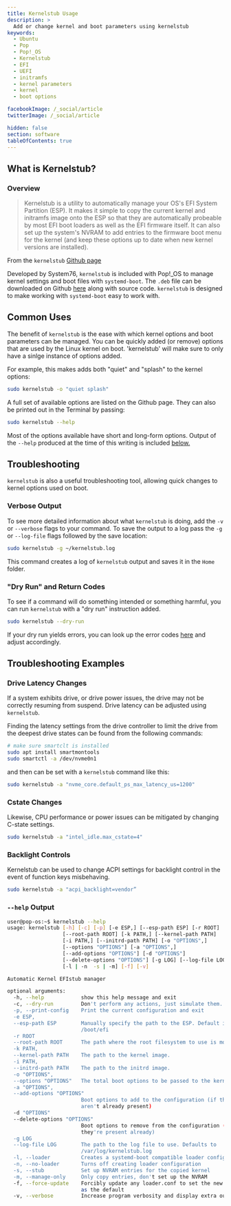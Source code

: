 ```yaml
---
title: Kernelstub Usage
description: >
  Add or change kernel and boot parameters using kernelstub
keywords:
  - Ubuntu
  - Pop
  - Pop!_OS
  - Kernelstub
  - EFI
  - UEFI
  - initramfs
  - kernel parameters
  - kernel
  - boot options

facebookImage: /_social/article
twitterImage: /_social/article

hidden: false
section: software
tableOfContents: true
---
```


## What is Kernelstub?

### Overview

> Kernelstub is a utility to automatically manage your OS's EFI System Partition (ESP). It makes it simple to copy the current kernel and initramfs image onto the ESP so that they are automatically probeable by most EFI boot loaders as well as the EFI firmware itself. It can also set up the system's NVRAM to add entries to the firmware boot menu for the kernel (and keep these options up to date when new kernel versions are installed).

From the `kernelstub` [Github page](https://github.com/isantop/kernelstub)

Developed by System76, `kernelstub` is included with Pop!\_OS to manage kernel settings and boot files with `systemd-boot`. The `.deb` file can be downloaded on Github [here](https://github.com/isantop/kernelstub/releases) along with source code. `kernelstub` is designed to make working with `systemd-boot` easy to work with.

## Common Uses

The benefit of `kernelstub` is the ease with which kernel options and boot parameters can be managed. You can be quickly added (or remove) options that are used by the Linux kernel on boot. 'kernelstub' will make sure to only have a sinlge instance of options added.

For example, this makes adds both "quiet" and "splash" to the kernel options:

```bash
sudo kernelstub -o "quiet splash"
```

A full set of available options are listed on the Github page. They can also be printed out in the Terminal by passing:

```bash
sudo kernelstub --help
```

Most of the options available have short and long-form options. Output of the `--help` produced at the time of this writing is included [below.](#help-output)

## Troubleshooting

`kernelstub` is also a useful troubleshooting tool, allowing quick changes to kernel options used on boot.

### Verbose Output

To see more detailed information about what `kernelstub` is doing, add the `-v` or `--verbose` flags to your command. To save the output to a log pass the `-g` or `--log-file` flags followed by the save location:

```bash
sudo kernelstub -g ~/kernelstub.log
```

This command creates a log of `kernelstub` output and saves it in the `Home` folder.

### "Dry Run" and Return Codes

To see if a command will do something intended or something harmful, you can run `kernelstub` with a "dry run" instruction added.

```bash
sudo kernelstub --dry-run
```

If your dry run yields errors, you can look up the error codes [here](https://github.com/isantop/kernelstub#return-codes) and adjust accordingly.

## Troubleshooting Examples

### Drive Latency Changes

If a system exhibits drive, or drive power issues, the drive may not be correctly resuming from suspend. Drive latency can be adjusted using `kernelstub`.

Finding the latency settings from the drive controller to limit the drive from the deepest drive states can be found from the following commands:

```bash
# make sure smartclt is installed
sudo apt install smartmontools
sudo smartctl -a /dev/nvme0n1
```

and then can be set with a `kernelstub` command like this:

```bash
sudo kernelstub -a "nvme_core.default_ps_max_latency_us=1200" 
```

### Cstate Changes

Likewise, CPU performance or power issues can be mitigated by changing C-state settings.

```bash
sudo kernelstub -a "intel_idle.max_cstate=4"
```

### Backlight Controls

Kernelstub can be used to change ACPI settings for backlight control in the event of function keys misbehaving.

```bash
sudo kernelstub -a "acpi_backlight=vendor”
```

### `--help` Output

```bash
user@pop-os:~$ kernelstub --help
usage: kernelstub [-h] [-c] [-p] [-e ESP,] [--esp-path ESP] [-r ROOT]
                  [--root-path ROOT] [-k PATH,] [--kernel-path PATH]
                  [-i PATH,] [--initrd-path PATH] [-o "OPTIONS",]
                  [--options "OPTIONS"] [-a "OPTIONS",]
                  [--add-options "OPTIONS"] [-d "OPTIONS"]
                  [--delete-options "OPTIONS"] [-g LOG] [--log-file LOG]
                  [-l | -n  -s | -m] [-f] [-v]

Automatic Kernel EFIstub manager

optional arguments:
  -h, --help            show this help message and exit
  -c, --dry-run         Don't perform any actions, just simulate them.
  -p, --print-config    Print the current configuration and exit
  -e ESP,
  --esp-path ESP        Manually specify the path to the ESP. Default is
                        /boot/efi
  -r ROOT
  --root-path ROOT      The path where the root filesystem to use is mounted.
  -k PATH,
  --kernel-path PATH    The path to the kernel image.
  -i PATH,
  --initrd-path PATH    The path to the initrd image.
  -o "OPTIONS",
  --options "OPTIONS"   The total boot options to be passed to the kernel
  -a "OPTIONS",
  --add-options "OPTIONS"
                        Boot options to add to the configuration (if they
                        aren't already present)
  -d "OPTIONS"
  --delete-options "OPTIONS"
                        Boot options to remove from the configuration (if
                        they're present already)
  -g LOG
  --log-file LOG        The path to the log file to use. Defaults to
                        /var/log/kernelstub.log
  -l, --loader          Creates a systemd-boot compatible loader configuration
  -n, --no-loader       Turns off creating loader configuration
  -s, --stub            Set up NVRAM entries for the copied kernel
  -m, --manage-only     Only copy entries, don't set up the NVRAM
  -f, --force-update    Forcibly update any loader.conf to set the new entry
                        as the default
  -v, --verbose         Increase program verbosity and display extra output.
```
